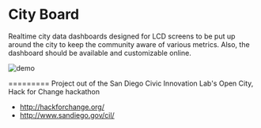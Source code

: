 City Board
=========

Realtime city data dashboards designed for LCD screens to be put up around the city to keep the community aware of various metrics. Also, the dashboard should be available and customizable online.

![demo](http://cl.ly/image/3n38163r3u2n/Image%202014-06-01%20at%206.29.40%20PM.png)

=========
Project out of the San Diego Civic Innovation Lab's Open City, Hack for Change hackathon
* http://hackforchange.org/
* http://www.sandiego.gov/cil/
